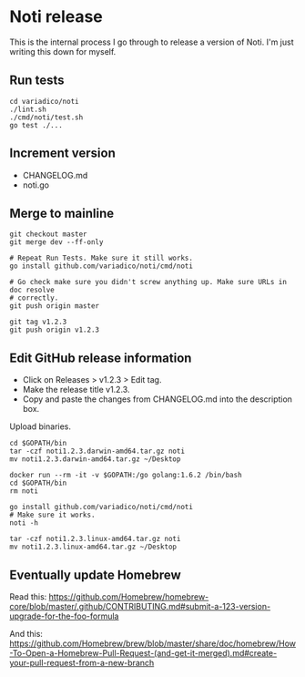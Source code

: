 # Noti release

This is the internal process I go through to release a version of Noti. I'm just
writing this down for myself.

## Run tests

```
cd variadico/noti
./lint.sh
./cmd/noti/test.sh
go test ./...
```

## Increment version

* CHANGELOG.md
* noti.go

## Merge to mainline

```
git checkout master
git merge dev --ff-only

# Repeat Run Tests. Make sure it still works.
go install github.com/variadico/noti/cmd/noti

# Go check make sure you didn't screw anything up. Make sure URLs in doc resolve
# correctly.
git push origin master

git tag v1.2.3
git push origin v1.2.3
```

## Edit GitHub release information

* Click on Releases > v1.2.3 > Edit tag.
* Make the release title v1.2.3.
* Copy and paste the changes from CHANGELOG.md into the description box.

Upload binaries.

```
cd $GOPATH/bin
tar -czf noti1.2.3.darwin-amd64.tar.gz noti
mv noti1.2.3.darwin-amd64.tar.gz ~/Desktop

docker run --rm -it -v $GOPATH:/go golang:1.6.2 /bin/bash
cd $GOPATH/bin
rm noti

go install github.com/variadico/noti/cmd/noti
# Make sure it works.
noti -h

tar -czf noti1.2.3.linux-amd64.tar.gz noti
mv noti1.2.3.linux-amd64.tar.gz ~/Desktop
```

## Eventually update Homebrew

Read this: https://github.com/Homebrew/homebrew-core/blob/master/.github/CONTRIBUTING.md#submit-a-123-version-upgrade-for-the-foo-formula

And this: https://github.com/Homebrew/brew/blob/master/share/doc/homebrew/How-To-Open-a-Homebrew-Pull-Request-(and-get-it-merged).md#create-your-pull-request-from-a-new-branch
